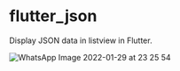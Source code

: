 # flutter_json

Display JSON data in listview in Flutter.

![WhatsApp Image 2022-01-29 at 23 25 54](https://user-images.githubusercontent.com/31903339/151676505-78c48d48-763e-464f-bf1a-bc6822f54e0a.jpeg)
